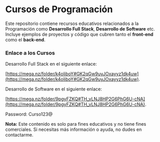# Cursos de Programación

Este repositorio contiene recursos educativos relacionados a la Programación como **Desarrollo Full Stack**, **Desarrollo de Software** etc. Incluye ejemplos de proyectos y código que cubren tanto el **front-end** como el **back-end**.

### Enlace a los Cursos

Desarrollo Full Stack en el siguiente enlace: 

[https://mega.nz/folder/k4oliboY#GK2qGw9uyJOxayyz1dk4uw](https://mega.nz/folder/k4oliboY#GK2qGw9uyJOxayyz1dk4uw).


Desarrollo de Software en el siguiente enlace: 

[https://mega.nz/folder/9pgyFZKQ#TH_vLNJ8HP2G6PhG6U-cNA](https://mega.nz/folder/9pgyFZKQ#TH_vLNJ8HP2G6PhG6U-cNA).

Password: Curso123@

**Nota:** Este contenido es solo para fines educativos y no tiene fines comerciales. Si necesitas más información o ayuda, no dudes en contactarme.